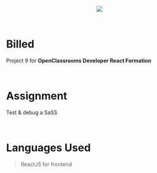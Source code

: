 <p align="center"><img src="https://user.oc-static.com/upload/2020/08/14/1597396368627_image2.png"></img></p>

<br>

# Billed

Project 9 for **OpenClassrooms Developer React Formation**

<br>

# Assignment

Test & debug a SaSS

<br>

# Languages Used

> ReactJS for frontend

